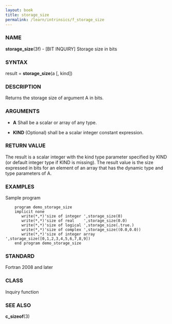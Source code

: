 ```yaml
---
layout: book
title: storage_size
permalink: /learn/intrinsics/f_storage_size
---
```

### NAME

**storage\_size**(3f) - \[BIT INQUIRY\] Storage size
in bits

### SYNTAX

result = **storage\_size**(a \[, kind\])

### DESCRIPTION

Returns the storage size of argument A in bits.

### ARGUMENTS

  - **A**
    Shall be a scalar or array of any type.

  - **KIND**
    (Optional) shall be a scalar integer constant expression.

### RETURN VALUE

The result is a scalar integer with the kind type parameter specified by
KIND (or default integer type if KIND is missing). The result value is
the size expressed in bits for an element of an array that has the
dynamic type and type parameters of A.

### EXAMPLES

Sample program

```
    program demo_storage_size
    implicit none
       write(*,*)'size of integer ',storage_size(0)
       write(*,*)'size of real    ',storage_size(0.0)
       write(*,*)'size of logical ',storage_size(.true.)
       write(*,*)'size of complex ',storage_size((0.0,0.0))
       write(*,*)'size of integer array ',storage_size([0,1,2,3,4,5,6,7,8,9])
    end program demo_storage_size
```

### STANDARD

Fortran 2008 and later

### CLASS

Inquiry function

### SEE ALSO

**c\_sizeof**(3)
